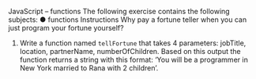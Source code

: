 JavaScript – functions
The following exercise contains the following subjects:
● functions
Instructions
Why pay a fortune teller when you can just program your
fortune yourself?
1. Write a function named `tellFortune` that takes 4
parameters:
jobTitle, location, partnerName, numberOfChildren.
Based on this output the function returns a string with this
format:
‘You will be a programmer in New York married to Rana
with 2 children’.